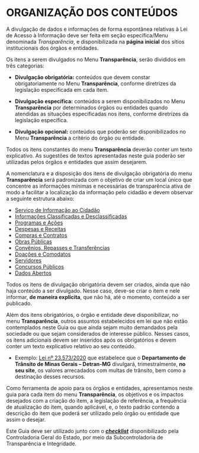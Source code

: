 # ORGANIZAÇÃO DOS CONTEÚDOS

A divulgação de dados e informações de forma espontânea relativas à Lei de Acesso à Informação deve ser feita em seção específica/Menu denominada *Transparência*, e disponibilizada na **página inicial** dos sítios institucionais dos órgãos e entidades. 

Os itens a serem divulgados no Menu **Transparência**, serão divididos em três categorias:

- **Divulgação obrigatória:** conteúdos que devem constar obrigatoriamente no Menu **Transparência**, conforme diretrizes da legislação especificada em cada item.

- **Divulgação específica:** conteúdos a serem disponibilizados no Menu **Transparência** por determinados órgãos ou entidades quando atendidas as situações especificadas nos itens, conforme diretrizes da legislação específica.

- **Divulgação opcional:** conteúdos que poderão ser disponibilizados no Menu **Transparência** a critério do órgão ou entidade.

Todos os itens constantes do menu **Transparência**  deverão conter um texto explicativo. As sugestões de textos apresentadas neste guia poderão ser utilizadas pelos órgãos e entidades que assim desejarem.

A nomenclatura e a disposição dos itens de divulgação obrigatória do menu **Transparência** será padronizada com o objetivo de criar um local único que concentre as informações mínimas e necessárias de transparência ativa de modo a facilitar a localização da informação pelo cidadão e devem observar a seguinte estrutura abaixo:

- [Serviço de Informação ao Cidadão](servico-informacao.md)
- [Informações Classificadas e Desclassificadas](informacoes-classificadas.md)
- [Programas e Ações](programas-acoes.md)
- [Despesas e Receitas](despesas-receitas.md)
- [Compras e Contratos](compras-contratos.md)
- [Obras Públicas](obras-publicas.md)
- [Convênios, Repasses e Transferências](convenios-repasses.md)
- [Doações e Comodatos](doacoes.md)
- [Servidores](servidores.md)
- [Concursos Públicos](concursos-publicos.md)
- [Dados Abertos](dados-abertos.md)

Todos os itens de divulgação obrigatória devem ser criados, ainda que não haja conteúdo a ser divulgado. Nesse caso, deve-se criar o item e nele informar, **de maneira explícita**, que não há, até o momento, conteúdo a ser publicado. 

Além dos itens obrigatórios, o órgão e entidade deve disponibilizar, no menu **Transparência**, outros assuntos estabelecidos em lei que não estão contemplados neste Guia ou que ainda sejam muito demandados pela sociedade ou que sejam considerados de interesse público. Nesses casos, os itens adicionais devem ser inseridos após os obrigatórios e devem conter um texto explicativo relativo ao seu conteúdo.

* Exemplo: [Lei nº 23.573/2020](https://www.almg.gov.br/consulte/legislacao/completa/completa.md?tipo=LEI&num=23573&comp=&ano=2020) que estabelece que o **Departamento de Trânsito de Minas Gerais – Detran-MG** divulgará, trimestralmente, **no seu site**, os valores arrecadados com multas de trânsito, bem como a destinação desses recursos.

Como ferramenta de apoio para os órgãos e entidades, apresentamos neste guia para cada item do menu **Transparência**, os objetivos e os impactos desejados com a criação do item, a legislação de referência, a frequência de atualização do item, quando aplicável, e, o texto padrão contendo a descrição do item que poderá ser utilizado pelo órgão ou entidade que assim o desejar.

Este Guia deve ser utilizado junto com o ***[checklist](https://forms.gle/x6rd1aGHzknH8y5m8)*** disponibilizado pela Controladoria Geral do Estado, por meio da Subcontroladoria de Transparência e Integridade.
